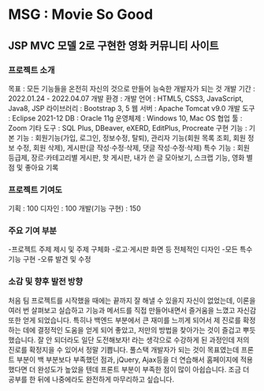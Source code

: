 # MSG : Movie So Good

## JSP MVC 모델 2로 구현한 영화 커뮤니티 사이트

### 프로젝트 소개
목표 : 모든 기능들을 온전히 자신의 것으로 만들어 능숙한 개발자가 되는 것
개발 기간 : 2022.01.24 - 2022.04.07
개발 환경 :
           개발 언어 : HTML5, CSS3, JavaScript, Java8, JSP
           라이브러리 : Bootstrap 3, 5
           웹 서버 : Apache Tomcat v9.0
           개발 도구 : Eclipse 2021-12
           DB : Oracle 11g
           운영체제 : Windows 10, Mac OS
           협업 툴 : Zoom
           기타 도구 : SQL Plus, DBeaver, eXERD, EditPlus, Procreate
구현 기능 : 
           기본 기능 : 회원기능(가입, 로그인, 정보수정, 탈퇴), 관리자 기능(회원 목록 조회, 회원 정보 수정, 회원 삭제), 게시판(글 작성·수정·삭제, 댓글 작성·수정·삭제)
           특수 기능 : 회원 등급제, 장르·카테고리별 게시판, 핫 게시판, 내가 쓴 글 모아보기, 스크랩 기능, 영화 별점 및 좋아요 기록


### 프로젝트 기여도
기획 : 100
디자인 : 100
개발(기능 구현) : 150

### 주요 기여 부분
-프로젝트 주제 제시 및 주제 구체화
-로고·게시판 화면 등 전체적인 디자인
-모든 특수 기능 구현
-오류 발견 및 수정

### 소감 및 향후 발전 방향
  처음 팀 프로젝트를 시작했을 때에는 끝까지 잘 해낼 수 있을지 자신이 없었는데, 이론을 여러 번 살펴보고 실습하고 기능과 메서드를 직접 만들어내면서 즐거움을 느꼈고 자신감 또한 얻게 되었습니다. 특히나 백엔드 부분에서 큰 재미를 느끼게 되어서 제 진로를 확정하는 데에 결정적인 도움을 얻게 되어 좋았고, 저만의 방법을 찾아가는 것이 즐겁고 뿌듯했습니다. 잘 안 되더라도 일단 도전해보자! 라는 생각으로 수강하게 된 과정인데 저의 진로를 확정지을 수 있어서 정말 기쁩니다.
  풀스택 개발자가 되는 것이 목표였는데 프론트 부분이 백 부분보다 부족했던 점과, jQuery, Ajax등을 더 연습해서 홈페이지에 적용했다면 더 완성도가 높았을 텐데 프론트 부분이 부족한 점이 많이 아쉽습니다. 조금 더 공부를 한 뒤에 나중에라도 완전하게 마무리하고 싶습니다.
